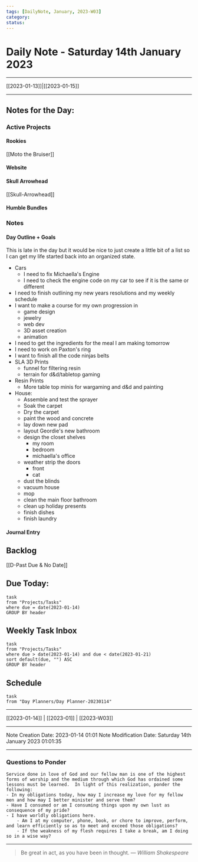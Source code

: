 ```yaml
---
tags: [DailyNote, January, 2023-W03]
category:
status:
---
```


# Daily Note - Saturday 14th January 2023

---
[[2023-01-13]]|[[2023-01-15]]

---

## Notes for the Day:
### Active Projects
#### Rookies
[[Moto the Bruiser]]
#### Website
#### Skull Arrowhead
[[Skull-Arrowhead]]
#### Humble Bundles

### Notes
#### Day Outline + Goals
This is late in the day but it would be nice to just create a little bit of a list so I can get my life started back into an organized state. 
- Cars
	- I need to fix Michaella's Engine
	- I need to check the engine code on my car to see if it is the same or different
- I need to finish outlining my new years resolutions and my weekly schedule 
- I want to make a course for my own progression in
	- game design
	- jewelry
	- web dev
	- 3D asset creation
	- animation
- I need to get the ingredients for the meal I am making tomorrow
- I need to work on Paxton's ring
- I want to finish all the code ninjas belts
- SLA 3D Prints
	- funnel for filtering resin
	- terrain for d&d/tabletop gaming
- Resin Prints
	- More table top minis for wargaming and d&d and painting
- House:
	- Assemble and test the sprayer
	- Soak the carpet
	- Dry the carpet
	- paint the wood and concrete 
	- lay down new pad
	- layout Geordie's new bathroom
	- design the closet shelves
		- my room
		- bedroom
		- michaella's office
	- weather strip the doors
		- front
		- cat
	- dust the blinds
	- vacuum house
	- mop
	- clean the main floor bathroom
	- clean up holiday presents
	- finish dishes
	- finish laundry
#### Journal Entry

## Backlog
[[D-Past Due & No Date]]

## Due Today:
```dataview
task
from "Projects/Tasks"
where due = date(2023-01-14)
GROUP BY header
```

## Weekly Task Inbox
```dataview
task
from "Projects/Tasks"
where due > date(2023-01-14) and due < date(2023-01-21)
sort default(due, "") ASC
GROUP BY header
```

## Schedule
```dataview
task
from "Day Planners/Day Planner-20230114"

```
---
[[2023-01-14]] | [[2023-01]] | [[2023-W03]]

---

Note Creation Date: 2023-01-14 01:01
Note Modification Date: Saturday 14th January 2023 01:01:35 

---
### Questions to Ponder
	Service done in love of God and our fellow man is one of the highest forms of worship and the medium through which God has ordained some lessons must be learned.  In light of this realization, ponder the following:
	- In my obligations today, how may I increase my love for my fellow men and how may I better minister and serve them?
	- Have I consumed or am I consuming things upon my own lust as consequence of my pride?
	- I have worldly obligations here.  
		- Am I at my computer, phone, book, or chore to improve, perform, and learn efficiently so as to meet and exceed those obligations?  
		- If the weakness of my flesh requires I take a break, am I doing so in a wise way?

--- 
> Be great in act, as you have been in thought.
> — <cite>William Shakespeare</cite>